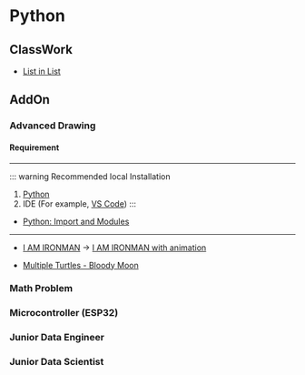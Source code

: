 # Python

## ClassWork

- [List in List](./classwork/ListInList.md)

## AddOn

### Advanced Drawing

#### Requirement

***

::: warning Recommended local Installation
1. [Python](https://www.python.org/)
2. IDE (For example, [VS Code](https://code.visualstudio.com/))
:::

- [Python: Import and Modules](./addon-lesson/AdvancedDrawing/import.md)

***

- [I AM IRONMAN](./addon-lesson/AdvancedDrawing/IAmIronman-1.md) -> [I AM IRONMAN with animation](./addon-lesson/AdvancedDrawing/IAmIronman-2.md)

- [Multiple Turtles - Bloody Moon](./addon-lesson/AdvancedDrawing/BloodyMoon.md)
### Math Problem

### Microcontroller (ESP32)

### Junior Data Engineer

### Junior Data Scientist